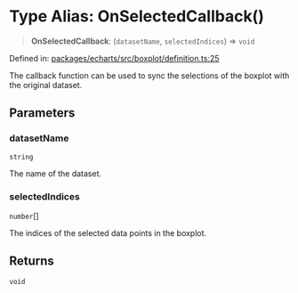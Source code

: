 # Type Alias: OnSelectedCallback()

> **OnSelectedCallback**: (`datasetName`, `selectedIndices`) => `void`

Defined in: [packages/echarts/src/boxplot/definition.ts:25](https://github.com/GeoDaCenter/openassistant/blob/0c688d870b87d67f5ae44bc9413af48292a3320a/packages/echarts/src/boxplot/definition.ts#L25)

The callback function can be used to sync the selections of the boxplot with the original dataset.

## Parameters

### datasetName

`string`

The name of the dataset.

### selectedIndices

`number`[]

The indices of the selected data points in the boxplot.

## Returns

`void`
